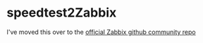 # speedtest2Zabbix
I've moved this over to the [official Zabbix github community repo](https://github.com/zabbix/community-templates/tree/main/Applications/Template_App_Speedtest_Wan)
